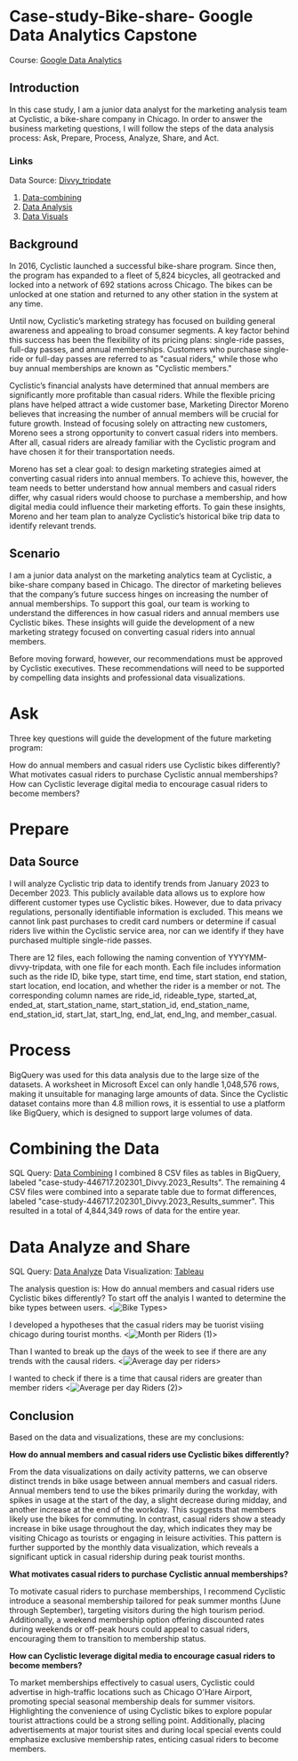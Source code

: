 # Case-study-Bike-share- Google Data Analytics Capstone
Course: [Google Data Analytics](https://www.coursera.org/learn/google-data-analytics-capstone)

## Introduction
In this case study, I am a junior data analyst for the marketing analysis team at Cyclistic, a bike-share company in Chicago. In order to answer the business marketing questions, I will follow the steps of the data analysis process: Ask, Prepare, Process, Analyze, Share, and Act.

### Links
Data Source: [Divvy_tripdate](https://divvy-tripdata.s3.amazonaws.com/index.html)
1. [Data-combining](Data-combining)
2. [Data Analysis](https://github.com/BTiffee/Case-study-Bike-share/blob/161b526fbdefc122bcd339883484f7450934f46f/Data%20Analysis)
3. [Data Visuals](https://public.tableau.com/views/CaseStudy-BikeShare_17360392452470/Sheet2?:language=en-US&:sid=&:redirect=auth&:display_count=n&:origin=viz_share_link)

## Background

In 2016, Cyclistic launched a successful bike-share program. Since then, the program has expanded to a fleet of 5,824 bicycles, all geotracked and locked into a network of 692 stations across Chicago. The bikes can be unlocked at one station and returned to any other station in the system at any time.

Until now, Cyclistic’s marketing strategy has focused on building general awareness and appealing to broad consumer segments. A key factor behind this success has been the flexibility of its pricing plans: single-ride passes, full-day passes, and annual memberships. Customers who purchase single-ride or full-day passes are referred to as "casual riders," while those who buy annual memberships are known as "Cyclistic members."

Cyclistic’s financial analysts have determined that annual members are significantly more profitable than casual riders. While the flexible pricing plans have helped attract a wide customer base, Marketing Director Moreno believes that increasing the number of annual members will be crucial for future growth. Instead of focusing solely on attracting new customers, Moreno sees a strong opportunity to convert casual riders into members. After all, casual riders are already familiar with the Cyclistic program and have chosen it for their transportation needs.

Moreno has set a clear goal: to design marketing strategies aimed at converting casual riders into annual members. To achieve this, however, the team needs to better understand how annual members and casual riders differ, why casual riders would choose to purchase a membership, and how digital media could influence their marketing efforts. To gain these insights, Moreno and her team plan to analyze Cyclistic’s historical bike trip data to identify relevant trends.

 ## Scenario

I am a junior data analyst on the marketing analytics team at Cyclistic, a bike-share company based in Chicago. The director of marketing believes that the company’s future success hinges on increasing the number of annual memberships. To support this goal, our team is working to understand the differences in how casual riders and annual members use Cyclistic bikes. These insights will guide the development of a new marketing strategy focused on converting casual riders into annual members.

Before moving forward, however, our recommendations must be approved by Cyclistic executives. These recommendations will need to be supported by compelling data insights and professional data visualizations.

# Ask

Three key questions will guide the development of the future marketing program:

How do annual members and casual riders use Cyclistic bikes differently?
What motivates casual riders to purchase Cyclistic annual memberships?
How can Cyclistic leverage digital media to encourage casual riders to become members?

# Prepare
## Data Source

I will analyze Cyclistic trip data to identify trends from January 2023 to December 2023. This publicly available data allows us to explore how different customer types use Cyclistic bikes. However, due to data privacy regulations, personally identifiable information is excluded. This means we cannot link past purchases to credit card numbers or determine if casual riders live within the Cyclistic service area, nor can we identify if they have purchased multiple single-ride passes.

There are 12 files, each following the naming convention of YYYYMM-divvy-tripdata, with one file for each month. Each file includes information such as the ride ID, bike type, start time, end time, start station, end station, start location, end location, and whether the rider is a member or not. The corresponding column names are ride_id, rideable_type, started_at, ended_at, start_station_name, start_station_id, end_station_name, end_station_id, start_lat, start_lng, end_lat, end_lng, and member_casual.

# Process

BigQuery was used for this data analysis due to the large size of the datasets. A worksheet in Microsoft Excel can only handle 1,048,576 rows, making it unsuitable for managing large amounts of data. Since the Cyclistic dataset contains more than 4.8 million rows, it is essential to use a platform like BigQuery, which is designed to support large volumes of data.

# Combining the Data
SQL Query: [Data Combining](Data-combining)
I combined 8 CSV files as tables in BigQuery, labeled "case-study-446717.202301_Divvy.2023_Results". The remaining 4 CSV files were combined into a separate table due to format differences, labeled "case-study-446717.202301_Divvy.2023_Results_summer". This resulted in a total of 4,844,349 rows of data for the entire year.

# Data Analyze and Share 
SQL Query: [Data Analyze](https://github.com/BTiffee/Case-study-Bike-share/blob/161b526fbdefc122bcd339883484f7450934f46f/Data%20Analysis)
Data Visualization: [Tableau](https://public.tableau.com/views/CaseStudy-BikeShare_17360392452470/Sheet2?:language=en-US&:sid=&:redirect=auth&:display_count=n&:origin=viz_share_link)

The analysis question is: How do annual members and casual riders use Cyclistic bikes differently?
To start off the analyis I wanted to determine the bike types between users. 
<picture><![Bike Types](https://github.com/user-attachments/assets/47fd748b-adb4-45fe-931c-27220acbe373)>

I developed a hypotheses that the casual riders may be tuorist visiing chicago during tourist months. 
<picture><![Month per Riders (1)](https://github.com/user-attachments/assets/b6653f64-4b50-4f81-a6f0-a479f74626af)>


Than I wanted to break up the days of the week to see if there are any trends with the causal riders.
<picture><![Average day per riders](https://github.com/user-attachments/assets/897a4091-966d-4398-8c8d-43e7158ac058)>




I wanted to check if there is a time that causal riders are greater than member riders
<picture><![Average per day Riders (2)](https://github.com/user-attachments/assets/c694a554-05d9-489e-813a-093a95783c73)>



## Conclusion 
Based on the data and visualizations, these are my conclusions:

**How do annual members and casual riders use Cyclistic bikes differently?**

From the data visualizations on daily activity patterns, we can observe distinct trends in bike usage between annual members and casual riders. Annual members tend to use the bikes primarily during the workday, with spikes in usage at the start of the day, a slight decrease during midday, and another increase at the end of the workday. This suggests that members likely use the bikes for commuting. In contrast, casual riders show a steady increase in bike usage throughout the day, which indicates they may be visiting Chicago as tourists or engaging in leisure activities. This pattern is further supported by the monthly data visualization, which reveals a significant uptick in casual ridership during peak tourist months.

**What motivates casual riders to purchase Cyclistic annual memberships?**

To motivate casual riders to purchase memberships, I recommend Cyclistic introduce a seasonal membership tailored for peak summer months (June through September), targeting visitors during the high tourism period. Additionally, a weekend membership option offering discounted rates during weekends or off-peak hours could appeal to casual riders, encouraging them to transition to membership status.

**How can Cyclistic leverage digital media to encourage casual riders to become members?**

To market memberships effectively to casual users, Cyclistic could advertise in high-traffic locations such as Chicago O'Hare Airport, promoting special seasonal membership deals for summer visitors. Highlighting the convenience of using Cyclistic bikes to explore popular tourist attractions could be a strong selling point. Additionally, placing advertisements at major tourist sites and during local special events could emphasize exclusive membership rates, enticing casual riders to become members.



